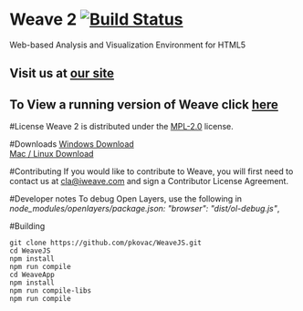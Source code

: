 # Weave 2 [![Build Status](https://travis-ci.org/WeaveTeam/WeaveJS.svg?branch=develop)](https://travis-ci.org/WeaveTeam/WeaveJS)
Web-based Analysis and Visualization Environment for HTML5

## Visit us at [our site](http://iweave.com)

## To View a running version of Weave click [here](http://iweave.com/demo.html)

#License
Weave 2 is distributed under the [MPL-2.0](https://www.mozilla.org/en-US/MPL/2.0/) license.

#Downloads
 [Windows Download](http://example.iweave.com/WeaveSetup.exe)  
 [Mac / Linux Download](http://example.iweave.com/WeaveSetup.zip)

#Contributing
If you would like to contribute to Weave, you will first need to contact us at cla@iweave.com and sign a Contributor License Agreement.

#Developer notes
To debug Open Layers, use the following in _node_modules/openlayers/package.json:  "browser": "dist/ol-debug.js"_,

#Building
```
git clone https://github.com/pkovac/WeaveJS.git
cd WeaveJS
npm install
npm run compile
cd WeaveApp
npm install
npm run compile-libs
npm run compile
```
